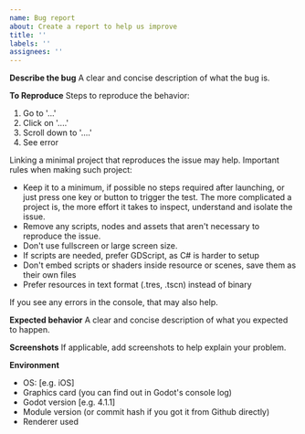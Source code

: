 ```yaml
---
name: Bug report
about: Create a report to help us improve
title: ''
labels: ''
assignees: ''
---
```


**Describe the bug**
A clear and concise description of what the bug is.

**To Reproduce**
Steps to reproduce the behavior:
1. Go to '...'
2. Click on '....'
3. Scroll down to '....'
4. See error

Linking a minimal project that reproduces the issue may help.
Important rules when making such project:
- Keep it to a minimum, if possible no steps required after launching, or just press one key or button to trigger the test. The more complicated a project is, the more effort it takes to inspect, understand and isolate the issue.
- Remove any scripts, nodes and assets that aren't necessary to reproduce the issue.
- Don't use fullscreen or large screen size.
- If scripts are needed, prefer GDScript, as C# is harder to setup
- Don't embed scripts or shaders inside resource or scenes, save them as their own files
- Prefer resources in text format (.tres, .tscn) instead of binary

If you see any errors in the console, that may also help.

**Expected behavior**
A clear and concise description of what you expected to happen.

**Screenshots**
If applicable, add screenshots to help explain your problem.

**Environment**
- OS: [e.g. iOS]
- Graphics card (you can find out in Godot's console log)
- Godot version [e.g. 4.1.1]
- Module version (or commit hash if you got it from Github directly)
- Renderer used
